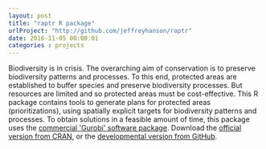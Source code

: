 ```yaml
---
layout: post
title: "raptr R package"
urlProject: "http://github.com/jeffreyhanson/raptr"
date: 2016-11-05 00:00:01
categories : projects
---
```


Biodiversity is in crisis. The overarching aim of conservation is to preserve biodiversity patterns and processes. To this end, protected areas are established to buffer species and preserve biodiversity processes. But resources are limited and so protected areas must be cost-effective. This R package contains tools to generate plans for protected areas (prioritizations), using spatially explicit targets for biodiversity patterns and processes. To obtain solutions in a feasible amount  of time, this package uses the [commercial 'Gurobi' software package](http://www.gurobi.com/). Download the [official version from CRAN](https://cran.r-project.org/web/packages/raptr/index.html), or the [developmental version from GitHub](https://github.com/jeffreyhanson/raptr).
